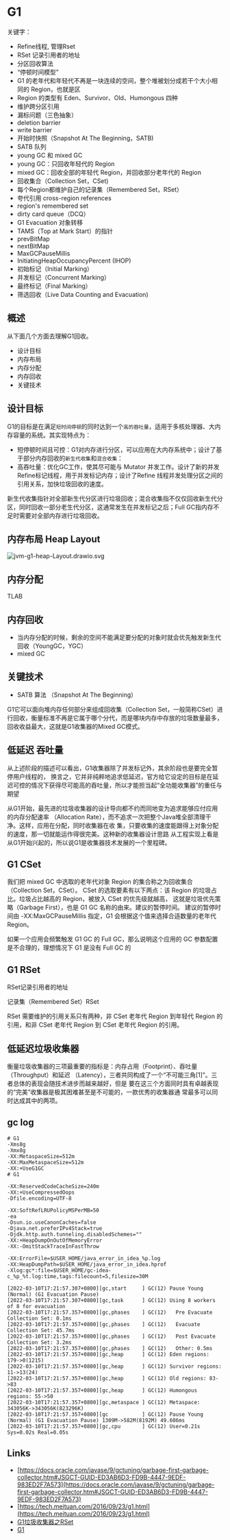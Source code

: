 # G1

关键字：
- Refine线程, 管理Rset
- RSet 记录引用者的地址
- 分区回收算法
- “停顿时间模型”
- G1 的老年代和年轻代不再是一块连续的空间，整个堆被划分成若干个大小相同的 Region，也就是区
- Region 的类型有 Eden、Survivor、Old、Humongous 四种
- 维护跨分区引用
- 漏标问题（三色抽象）
- deletion barrier
- write barrier
- 开始时快照（Snapshot At The Beginning，SATB)
- SATB 队列
- young GC 和 mixed GC
- young GC：只回收年轻代的 Region
- mixed GC：回收全部的年轻代 Region，并回收部分老年代的 Region
- 回收集合（Collection Set，CSet)
- 每个Region都维护自己的记录集（Remembered Set，RSet）
- 夸代引用 cross-region references
- region's remembered set
- dirty card queue（DCQ）
- G1 Evacuation 对象转移
- TAMS（Top at Mark Start）的指针
- prevBitMap
- nextBitMap
- MaxGCPauseMillis
- InitiatingHeapOccupancyPercent (IHOP)
- 初始标记（Initial Marking）
- 并发标记（Concurrent Marking）
- 最终标记（Final Marking）
- 筛选回收（Live Data Counting and Evacuation)

## 概述

从下面几个方面去理解G1回收。

- 设计目标
- 内存布局
- 内存分配
- 内存回收
- 关键技术

## 设计目标

G1的目标是在满足`短时间停顿`的同时达到一个`高的吞吐量`，适用于多核处理器、大内存容量的系统。其实现特点为：

- 短停顿时间且可控：G1对内存进行分区，可以应用在大内存系统中；设计了基于部分内存回收的`新生代收集`和`混合收集`：
- 高吞吐量：优化GC工作，使其尽可能与 Mutator 并发工作。设计了新的并发Refine标记线程，用于并发标记内存；设计了Refine 线程并发处理分区之间的引用关系，加快垃圾回收的速度。

新生代收集指针对全部新生代分区进行垃圾回收；混合收集指不仅仅回收新生代分区，同时回收一部分老生代分区，这通常发生在并发标记之后；Full GC指内存不足时需要对全部内存进行垃圾回收。

## 内存布局 Heap Layout

![jvm-g1-heap-Layout.drawio.svg](./images/jvm-g1-heap-Layout.drawio.svg)

## 内存分配

TLAB

## 内存回收

- 当内存分配的时候，剩余的空间不能满足要分配的对象时就会优先触发新生代回收（YoungGC，YGC）
- mixed GC

## 关键技术

- SATB 算法 （Snapshot At The Beginning）

G1它可以面向堆内存任何部分来组成回收集（Collection Set，一般简称CSet）进行回收，衡量标准不再是它属于哪个分代，而是哪块内存中存放的垃圾数量最多，回收收益最大，这就是G1收集器的Mixed GC模式。

## 低延迟 吞吐量

从上述阶段的描述可以看出，G1收集器除了并发标记外，其余阶段也是要完全暂停用户线程的，
换言之，它并非纯粹地追求低延迟，官方给它设定的目标是在延迟可控的情况下获得尽可能高的吞吐量，所以才能担当起“全功能收集器”的重任与期望

从G1开始，最先进的垃圾收集器的设计导向都不约而同地变为追求能够应付应用的内存分配速率
（Allocation Rate），而不追求一次把整个Java堆全部清理干净。这样，应用在分配，同时收集器在收
集，只要收集的速度能跟得上对象分配的速度，那一切就能运作得很完美。这种新的收集器设计思路
从工程实现上看是从G1开始兴起的，所以说G1是收集器技术发展的一个里程碑。

## G1 CSet

我们把 mixed GC 中选取的老年代对象 Region 的集合称之为回收集合（Collection Set，CSet）。
CSet 的选取要素有以下两点：该 Region 的垃圾占比。垃圾占比越高的 Region，被放入 CSet 的优先级就越高，
这就是垃圾优先策略（Garbage First），也是 G1 GC 名称的由来。建议的暂停时间。
建议的暂停时间由 -XX:MaxGCPauseMillis 指定，G1 会根据这个值来选择合适数量的老年代 Region。


如果一个应用会频繁触发 G1 GC 的 Full GC，那么说明这个应用的 GC 参数配置是不合理的，理想情况下 G1 是没有 Full GC 的

## G1 RSet 

RSet记录引用者的地址

记录集（Remembered Set）RSet

RSet 需要维护的引用关系只有两种，非 CSet 老年代 Region 到年轻代 Region 的引用，和非 CSet 老年代 Region 到 CSet 老年代 Region 的引用。


## 低延迟垃圾收集器

衡量垃圾收集器的三项最重要的指标是：内存占用（Footprint）、吞吐量（Throughput）和延迟
（Latency），三者共同构成了一个“不可能三角[1]”。三者总体的表现会随技术进步而越来越好，但是
要在这三个方面同时具有卓越表现的“完美”收集器是极其困难甚至是不可能的，一款优秀的收集器通
常最多可以同时达成其中的两项。


## gc log

```config
# G1
-Xms8g
-Xmx8g
-XX:MetaspaceSize=512m
-XX:MaxMetaspaceSize=512m
-XX:+UseG1GC
# G1

-XX:ReservedCodeCacheSize=240m
-XX:+UseCompressedOops
-Dfile.encoding=UTF-8

-XX:SoftRefLRUPolicyMSPerMB=50
-ea
-Dsun.io.useCanonCaches=false
-Djava.net.preferIPv4Stack=true
-Djdk.http.auth.tunneling.disabledSchemes=""
-XX:+HeapDumpOnOutOfMemoryError
-XX:-OmitStackTraceInFastThrow

-XX:ErrorFile=$USER_HOME/java_error_in_idea_%p.log
-XX:HeapDumpPath=$USER_HOME/java_error_in_idea.hprof
-Xlog:gc*:file=$USER_HOME/gc-idea-c_%p_%t.log:time,tags:filecount=5,filesize=30M
```

```log
[2022-03-10T17:21:57.307+0800][gc,start     ] GC(12) Pause Young (Normal) (G1 Evacuation Pause)
[2022-03-10T17:21:57.307+0800][gc,task      ] GC(12) Using 8 workers of 8 for evacuation
[2022-03-10T17:21:57.357+0800][gc,phases    ] GC(12)   Pre Evacuate Collection Set: 0.1ms
[2022-03-10T17:21:57.357+0800][gc,phases    ] GC(12)   Evacuate Collection Set: 45.7ms
[2022-03-10T17:21:57.357+0800][gc,phases    ] GC(12)   Post Evacuate Collection Set: 3.2ms
[2022-03-10T17:21:57.357+0800][gc,phases    ] GC(12)   Other: 0.5ms
[2022-03-10T17:21:57.357+0800][gc,heap      ] GC(12) Eden regions: 179->0(1215)
[2022-03-10T17:21:57.357+0800][gc,heap      ] GC(12) Survivor regions: 11->13(24)
[2022-03-10T17:21:57.357+0800][gc,heap      ] GC(12) Old regions: 83->83
[2022-03-10T17:21:57.357+0800][gc,heap      ] GC(12) Humongous regions: 55->50
[2022-03-10T17:21:57.357+0800][gc,metaspace ] GC(12) Metaspace: 343056K->343056K(823296K)
[2022-03-10T17:21:57.357+0800][gc           ] GC(12) Pause Young (Normal) (G1 Evacuation Pause) 1309M->582M(8192M) 49.606ms
[2022-03-10T17:21:57.357+0800][gc,cpu       ] GC(12) User=0.21s Sys=0.02s Real=0.05s
```
## Links

- [https://docs.oracle.com/javase/9/gctuning/garbage-first-garbage-collector.htm#JSGCT-GUID-ED3AB6D3-FD9B-4447-9EDF-983ED2F7A573](https://docs.oracle.com/javase/9/gctuning/garbage-first-garbage-collector.htm#JSGCT-GUID-ED3AB6D3-FD9B-4447-9EDF-983ED2F7A573)
- [https://tech.meituan.com/2016/09/23/g1.html](https://tech.meituan.com/2016/09/23/g1.html)
- [G1垃圾收集器之RSet](https://www.jianshu.com/p/870abddaba41)
- [G1](https://segmentfault.com/a/1190000039411521)